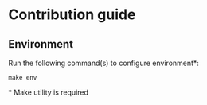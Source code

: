 # Contribution guide

## Environment

Run the following command(s) to configure environment*:

```shell script
make env
```

\* Make utility is required
